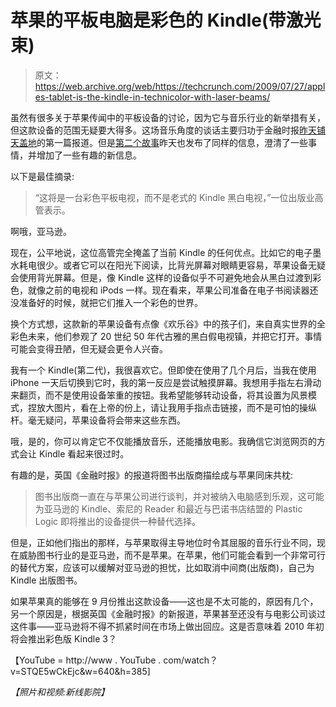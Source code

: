 # 苹果的平板电脑是彩色的 Kindle(带激光束)

> 原文：<https://web.archive.org/web/https://techcrunch.com/2009/07/27/apples-tablet-is-the-kindle-in-technicolor-with-laser-beams/>

虽然有很多关于苹果传闻中的平板设备的讨论，因为它与音乐行业的新举措有关，但这款设备的范围无疑要大得多。这场音乐角度的谈话主要归功于金融时报[昨天铺天盖地](https://web.archive.org/web/20221209121525/http://www.beta.techcrunch.com/2009/07/26/are-apple-and-the-music-labels-mixing-holiday-cocktails-on-the-tablet/)的第一篇报道。但是[第二个故事](https://web.archive.org/web/20221209121525/http://www.ft.com/cms/s/0/a52c9ec0-7a29-11de-b86f-00144feabdc0.html)昨天也发布了同样的信息，澄清了一些事情，并增加了一些有趣的新信息。

以下是最佳摘录:

> “这将是一台彩色平板电视，而不是老式的 Kindle 黑白电视，”一位出版业高管表示。

啊哦，亚马逊。

现在，公平地说，这位高管完全掩盖了当前 Kindle 的任何优点。比如它的电子墨水耗电很少。或者它可以在阳光下阅读，比背光屏幕对眼睛更容易，苹果设备无疑会使用背光屏幕。但是，像 Kindle 这样的设备似乎不可避免地会从黑白过渡到彩色，就像之前的电视和 iPods 一样。现在看来，苹果公司准备在电子书阅读器还没准备好的时候，就把它们推入一个彩色的世界。

换个方式想，这款新的苹果设备有点像《欢乐谷》中的孩子们，来自真实世界的全彩色未来，他们参观了 20 世纪 50 年代古雅的黑白假电视镇，并把它打开。事情可能会变得丑陋，但无疑会更令人兴奋。

我有一个 Kindle(第二代)，我很喜欢它。但即使在使用了几个月后，当我在使用 iPhone 一天后切换到它时，我的第一反应是尝试触摸屏幕。我想用手指左右滑动来翻页，而不是使用设备笨重的按钮。我希望能够转动设备，将其设置为风景模式，捏放大图片，看在上帝的份上，请让我用手指点击链接，而不是可怕的操纵杆。毫无疑问，苹果设备将会带来这些东西。

哦，是的，你可以肯定它不仅能播放音乐，还能播放电影。我确信它浏览网页的方式会让 Kindle 看起来很过时。

有趣的是，英国《金融时报》的报道将图书出版商描绘成与苹果同床共枕:

> 图书出版商一直在与苹果公司进行谈判，并对被纳入电脑感到乐观，这可能为亚马逊的 Kindle、索尼的 Reader 和最近与巴诺书店结盟的 Plastic Logic 即将推出的设备提供一种替代选择。

但是，正如他们指出的那样，与苹果取得主导地位时令其屈服的音乐行业不同，现在威胁图书行业的是亚马逊，而不是苹果。在苹果，他们可能会看到一个非常可行的替代方案，应该可以缓解对亚马逊的担忧，比如取消中间商(出版商)，自己为 Kindle 出版图书。

如果苹果真的能够在 9 月份推出这款设备——这也是不太可能的，原因有几个，另一个原因是，根据英国《金融时报》的新报道，苹果甚至还没有与电影公司谈过这件事——亚马逊将不得不抓紧时间在市场上做出回应。这是否意味着 2010 年初将会推出彩色版 Kindle 3？

【YouTube = http://www . YouTube . com/watch？v=STQE5wCkEjc&w=640&h=385]

*【照片和视频:新线影院】*